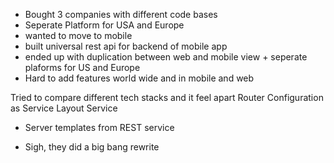  - Bought 3 companies with different code bases
 - Seperate Platform for USA and Europe
 - wanted to move to mobile
 - built universal rest api for backend of mobile app
 - ended up with duplication between web and mobile view + seperate plaforms for US and Europe
 - Hard to add features world wide and in mobile and web
 
 Tried to compare different tech stacks and it feel apart
 Router
 Configuration as Service
 Layout Service
  - Server templates from REST service
 * Sigh, they did a big bang rewrite
 
